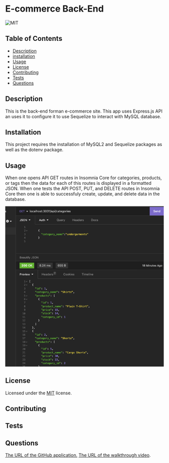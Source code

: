 # E-commerce Back-End

![MIT](https://img.shields.io/badge/License-MIT-yellow.svg)

## Table of Contents

- [Description](#description)
- [installation](#installation)
- [Usage](#usage)
- [License](#license)
- [Contributing](#contributing)
- [Tests](#tests)
- [Questions](#questions)

## Description

This is the back-end forman e-commerce site. This app uses Express.js API an uses it to configure it to use Sequelize to interact with MySQL database.

## Installation

This project requires the installation of MySQL2 and Sequelize packages as well as the dotenv package.

## Usage

When one opens API GET routes in Insomnia Core for categories, products, or tags then the data for each of this routes is displayed in a formatted JSON. When one tests the API POST, PUT, and DELETE routes in Insomnia Core then one is able to successfuly create, update, and delete data in the database.

![1683922260834](image/README/1683922260834.png)

## License

Licensed under the [MIT](http://choosealicense.com/licenses/mit/) license.

## Contributing

## Tests

## Questions

[ The URL of the GitHub application.](https://github.com/LizaS2022/ecommerce-app-project.git)
[The URL of the walkthrough video](https://drive.google.com/file/d/1FH2kibwps6PKddjBjFYoOk-WTa9gG2p_/view).

